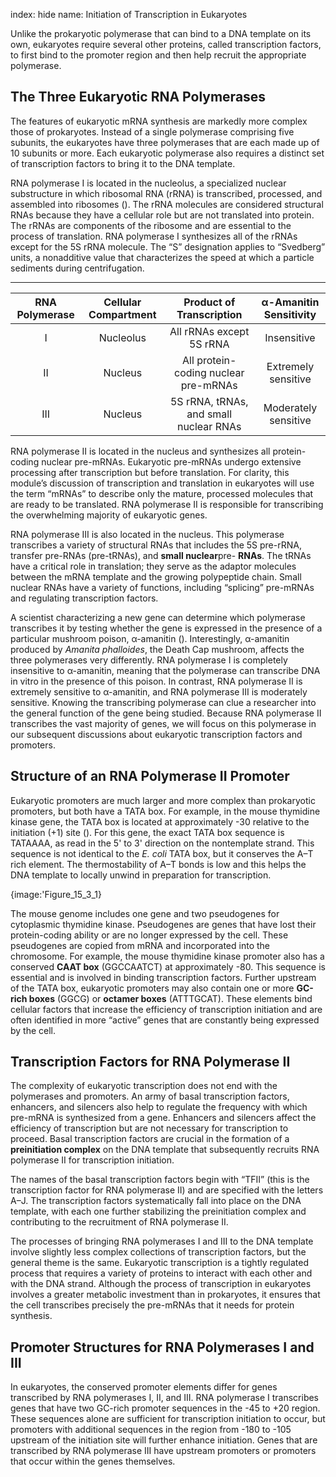 index: hide
name: Initiation of Transcription in Eukaryotes

Unlike the prokaryotic polymerase that can bind to a DNA template on its own, eukaryotes require several other proteins, called transcription factors, to first bind to the promoter region and then help recruit the appropriate polymerase.

## The Three Eukaryotic RNA Polymerases

The features of eukaryotic mRNA synthesis are markedly more complex those of prokaryotes. Instead of a single polymerase comprising five subunits, the eukaryotes have three polymerases that are each made up of 10 subunits or more. Each eukaryotic polymerase also requires a distinct set of transcription factors to bring it to the DNA template.

RNA polymerase I is located in the nucleolus, a specialized nuclear substructure in which ribosomal RNA (rRNA) is transcribed, processed, and assembled into ribosomes (). The rRNA molecules are considered structural RNAs because they have a cellular role but are not translated into protein. The rRNAs are components of the ribosome and are essential to the process of translation. RNA polymerase I synthesizes all of the rRNAs except for the 5S rRNA molecule. The “S” designation applies to “Svedberg” units, a nonadditive value that characterizes the speed at which a particle sediments during centrifugation.


****

| RNA Polymerase | Cellular Compartment | Product of Transcription | α-Amanitin Sensitivity |
|:-:|:-:|:-:|:-:|
| I | Nucleolus | All rRNAs except 5S rRNA | Insensitive |
| II | Nucleus | All protein-coding nuclear pre-mRNAs | Extremely sensitive |
| III | Nucleus | 5S rRNA, tRNAs, and small nuclear RNAs | Moderately sensitive |
    

RNA polymerase II is located in the nucleus and synthesizes all protein-coding nuclear pre-mRNAs. Eukaryotic pre-mRNAs undergo extensive processing after transcription but before translation. For clarity, this module’s discussion of transcription and translation in eukaryotes will use the term “mRNAs” to describe only the mature, processed molecules that are ready to be translated. RNA polymerase II is responsible for transcribing the overwhelming majority of eukaryotic genes.

RNA polymerase III is also located in the nucleus. This polymerase transcribes a variety of structural RNAs that includes the 5S pre-rRNA, transfer pre-RNAs (pre-tRNAs), and  **small nuclear**pre- **RNAs**. The tRNAs have a critical role in translation; they serve as the adaptor molecules between the mRNA template and the growing polypeptide chain. Small nuclear RNAs have a variety of functions, including “splicing” pre-mRNAs and regulating transcription factors.

A scientist characterizing a new gene can determine which polymerase transcribes it by testing whether the gene is expressed in the presence of a particular mushroom poison, α-amanitin (). Interestingly, α-amanitin produced by  *Amanita phalloides*, the Death Cap mushroom, affects the three polymerases very differently. RNA polymerase I is completely insensitive to α-amanitin, meaning that the polymerase can transcribe DNA in vitro in the presence of this poison. In contrast, RNA polymerase II is extremely sensitive to α-amanitin, and RNA polymerase III is moderately sensitive. Knowing the transcribing polymerase can clue a researcher into the general function of the gene being studied. Because RNA polymerase II transcribes the vast majority of genes, we will focus on this polymerase in our subsequent discussions about eukaryotic transcription factors and promoters.

## Structure of an RNA Polymerase II Promoter

Eukaryotic promoters are much larger and more complex than prokaryotic promoters, but both have a TATA box. For example, in the mouse thymidine kinase gene, the TATA box is located at approximately -30 relative to the initiation (+1) site (). For this gene, the exact TATA box sequence is TATAAAA, as read in the 5' to 3' direction on the nontemplate strand. This sequence is not identical to the  *E. coli* TATA box, but it conserves the A–T rich element. The thermostability of A–T bonds is low and this helps the DNA template to locally unwind in preparation for transcription.


{image:'Figure_15_3_1}
        

The mouse genome includes one gene and two pseudogenes for cytoplasmic thymidine kinase. Pseudogenes are genes that have lost their protein-coding ability or are no longer expressed by the cell. These pseudogenes are copied from mRNA and incorporated into the chromosome. For example, the mouse thymidine kinase promoter also has a conserved  **CAAT box** (GGCCAATCT) at approximately -80. This sequence is essential and is involved in binding transcription factors. Further upstream of the TATA box, eukaryotic promoters may also contain one or more  **GC-rich boxes** (GGCG) or  **octamer boxes** (ATTTGCAT). These elements bind cellular factors that increase the efficiency of transcription initiation and are often identified in more “active” genes that are constantly being expressed by the cell.

## Transcription Factors for RNA Polymerase II

The complexity of eukaryotic transcription does not end with the polymerases and promoters. An army of basal transcription factors, enhancers, and silencers also help to regulate the frequency with which pre-mRNA is synthesized from a gene. Enhancers and silencers affect the efficiency of transcription but are not necessary for transcription to proceed. Basal transcription factors are crucial in the formation of a  **preinitiation complex** on the DNA template that subsequently recruits RNA polymerase II for transcription initiation.

The names of the basal transcription factors begin with “TFII” (this is the transcription factor for RNA polymerase II) and are specified with the letters A–J. The transcription factors systematically fall into place on the DNA template, with each one further stabilizing the preinitiation complex and contributing to the recruitment of RNA polymerase II.

The processes of bringing RNA polymerases I and III to the DNA template involve slightly less complex collections of transcription factors, but the general theme is the same. Eukaryotic transcription is a tightly regulated process that requires a variety of proteins to interact with each other and with the DNA strand. Although the process of transcription in eukaryotes involves a greater metabolic investment than in prokaryotes, it ensures that the cell transcribes precisely the pre-mRNAs that it needs for protein synthesis.

## Promoter Structures for RNA Polymerases I and III

In eukaryotes, the conserved promoter elements differ for genes transcribed by RNA polymerases I, II, and III. RNA polymerase I transcribes genes that have two GC-rich promoter sequences in the -45 to +20 region. These sequences alone are sufficient for transcription initiation to occur, but promoters with additional sequences in the region from -180 to -105 upstream of the initiation site will further enhance initiation. Genes that are transcribed by RNA polymerase III have upstream promoters or promoters that occur within the genes themselves.
